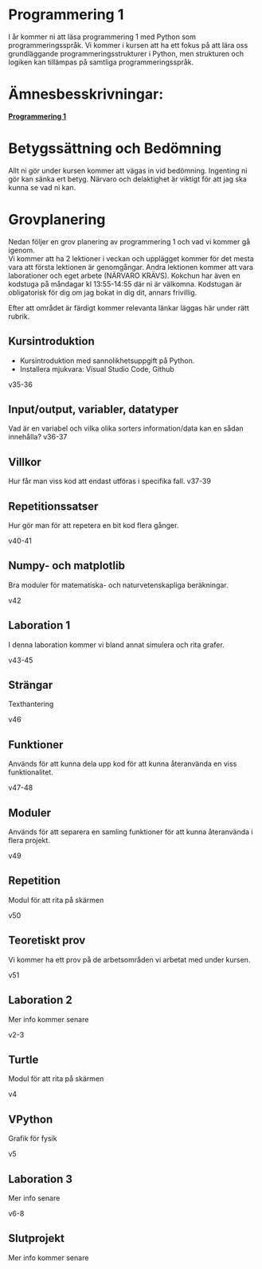# Programmering 1

I år kommer ni att läsa programmering 1 med Python som programmeringsspråk. Vi kommer i kursen att ha ett fokus på att lära oss grundläggande programmeringsstrukturer i Python, men strukturen och logiken kan tillämpas på samtliga programmeringsspråk. 

# Ämnesbesskrivningar:

<b>[Programmering 1](https://www.skolverket.se/undervisning/gymnasieskolan/laroplan-program-och-amnen-i-gymnasieskolan/gymnasieprogrammen/amne?url=1530314731%2Fsyllabuscw%2Fjsp%2Fsubject.htm%3FsubjectCode%3DPRR%26tos%3Dgy&sv.url=12.5dfee44715d35a5cdfa92a3)</b>
</br>

# Betygssättning och Bedömning
Allt ni gör under kursen kommer att vägas in vid bedömning.
Ingenting ni gör kan sänka ert betyg. Närvaro och delaktighet är viktigt för att jag ska kunna se vad ni kan.

# Grovplanering
Nedan följer en grov planering av programmering 1 och vad vi kommer gå igenom.</br>
Vi kommer att ha 2 lektioner i veckan och upplägget kommer för det mesta vara att första lektionen är genomgångar. Andra lektionen kommer att vara laborationer och eget arbete (NÄRVARO KRÄVS). Kokchun har även en kodstuga på måndagar kl 13:55-14:55 där ni är välkomna. Kodstugan är obligatorisk för dig om jag bokat in dig dit, annars frivillig.

Efter att området är färdigt kommer relevanta länkar läggas här under rätt rubrik.
 

## Kursintroduktion
<ul>
    <li>Kursintroduktion med sannolikhetsuppgift på Python.</li> 
    <li>Installera mjukvara: Visual Studio Code, Github</li> 
</ul>
v35-36

## Input/output, variabler, datatyper
Vad är en variabel och vilka olika sorters information/data kan en sådan innehålla?
v36-37

## Villkor
Hur får man viss kod att endast utföras i specifika fall.
v37-39

## Repetitionssatser
Hur gör man för att repetera en bit kod flera gånger.

v40-41
## Numpy- och matplotlib
Bra moduler för matematiska- och naturvetenskapliga beräkningar.

v42

## Laboration 1 
I denna laboration kommer vi bland annat simulera och rita grafer.

v43-45 

## Strängar
Texthantering

v46

## Funktioner
Används för att kunna dela upp kod för att kunna återanvända en viss funktionalitet.

v47-48

## Moduler
Används för att separera en samling funktioner för att kunna återanvända i flera projekt.</br>

v49

## Repetition
Modul för att rita på skärmen

v50

## Teoretiskt prov
Vi kommer ha ett prov på de arbetsområden vi arbetat med under kursen. 

v51

## Laboration 2 
Mer info kommer senare

v2-3

## Turtle
Modul för att rita på skärmen

v4

## VPython
Grafik för fysik 

v5

## Laboration 3 
Mer info senare

v6-8

## Slutprojekt
Mer info kommer senare